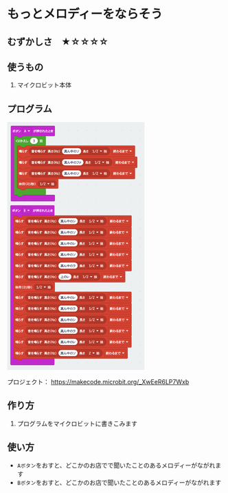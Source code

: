 # もっとメロディーをならそう

## むずかしさ　★☆☆☆☆

## 使うもの
1. マイクロビット本体

## プログラム

<img width="320" src="./melody2.png">


プロジェクト： https://makecode.microbit.org/_XwEeR6LP7Wxb

## 作り方

1. プログラムをマイクロビットに書きこみます

## 使い方

* `Aボタン`をおすと、どこかのお店でで聞いたことのあるメロディーがながれます
* `Bボタン`をおすと、どこかのお店で聞いたことのあるメロディーがながれます

